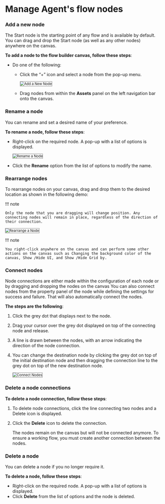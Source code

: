 # Manage Agent's flow nodes


### Add a new node

The Start node is the starting point of any flow and is available by default. You can drag and drop the Start node (as well as any other nodes) anywhere on the canvas.

**To add a node to the flow builder canvas, follow these steps**:

* Do one of the following:
    * Click the “+” icon and select a node from the pop-up menu.

        <img src="../Images/add-a-new-node.png" alt="Add a New Node" title="Add a New Node" style="border: 1px solid gray; zoom:80%;">

    * Drag nodes from within the **Assets** panel on the left navigation bar onto the canvas.


### Rename a node

You can rename and set a desired name of your preference.

**To rename a node, follow these steps**:

* Right-click on the required node. A pop-up with a list of options is displayed.

    <img src="../images/Rename a Node.png" alt="Rename a Node" title="Rename a Node" style="border: 1px solid gray; zoom:80%;">

* Click the **Rename** option from the list of options to modify the name.


### Rearrange nodes

To rearrange nodes on your canvas, drag and drop them to the desired location as shown in the following demo:

!!! note

    Only the node that you are dragging will change position. Any connecting nodes will remain in place, regardless of the direction of their connection.

<img src="../images/rearrange-a-node.png" alt="Rearrange a Node" title="Rearrange a Node" style="border: 1px solid gray; zoom:80%;">

!!! note

    You right-click anywhere on the canvas and can perform some other actions on the canvas such as Changing the background color of the canvas, Show /Hide UI, and Show /Hide Grid by.


### Connect nodes

Node connections are either made within the configuration of each node or by dragging and dropping the nodes on the canvas You can also connect nodes from the property panel of the node while defining the settings for success and failure. That will also automatically connect the nodes.

**The steps are the following**:


1. Click the grey dot that displays next to the node.
2. Drag your cursor over the grey dot displayed on top of the connecting node and release.
3. A line is drawn between the nodes, with an arrow indicating the direction of the node connection.
4. You can change the destination node by clicking the grey dot on top of the initial destination node and then dragging the connection line to the grey dot on top of the new destination node.

    <img src="../images/connect-nodes.png" alt="Connect Nodes" title="Connect Nodes" style="border: 1px solid gray; zoom:80%;">


### Delete a node connections

**To delete a node connection, follow these steps**:

1. To delete node connections, click the line connecting two nodes and a Delete icon is displayed.
2. Click the **Delete** icon to delete the connection.

    The nodes remain on the canvas but will not be connected anymore. To ensure a working flow, you must create another connection between the nodes.


### Delete a node

You can delete a node if you no longer require it.

**To delete a node, follow these steps**:

* Right-click on the required node. A pop-up with a list of options is displayed.
* Click **Delete** from the list of options and the node is deleted.